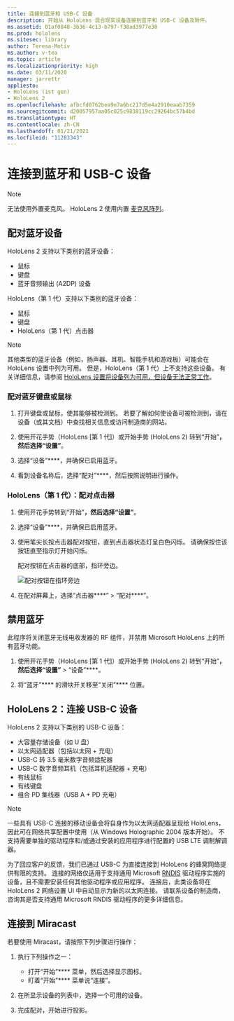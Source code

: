 ```yaml
---
title: 连接到蓝牙和 USB-C 设备
description: 开始从 HoloLens 混合现实设备连接到蓝牙和 USB-C 设备及附件。
ms.assetid: 01af0848-3b36-4c13-b797-f38ad3977e30
ms.prod: hololens
ms.sitesec: library
author: Teresa-Motiv
ms.author: v-tea
ms.topic: article
ms.localizationpriority: high
ms.date: 03/11/2020
manager: jarrettr
appliesto:
- HoloLens (1st gen)
- HoloLens 2
ms.openlocfilehash: afbcfd0762bea9e7a6bc217d5e4a2910eaab7359
ms.sourcegitcommit: d20057957aa05c025c9838119cc29264bc57b4bd
ms.translationtype: HT
ms.contentlocale: zh-CN
ms.lasthandoff: 01/21/2021
ms.locfileid: "11283343"
---
```

# 连接到蓝牙和 USB-C 设备

> [!NOTE]
> 无法使用外置麦克风。 HoloLens 2 使用内置 [麦克风阵列](hololens2-hardware.md#audio-and-speech)。

## 配对蓝牙设备

HoloLens 2 支持以下类别的蓝牙设备：

- 鼠标
- 键盘
- 蓝牙音频输出 (A2DP) 设备

HoloLens（第 1 代）支持以下类别的蓝牙设备：

- 鼠标
- 键盘
- HoloLens（第 1 代）点击器

> [!NOTE]
> 其他类型的蓝牙设备（例如，扬声器、耳机、智能手机和游戏板）可能会在 HoloLens 设置中列为可用。 但是，HoloLens（第 1 代）上不支持这些设备。 有关详细信息，请参阅 [HoloLens 设置将设备列为可用，但设备无法正常工作](hololens-FAQ.md#hololens-settings-lists-devices-as-available-but-the-devices-dont-work)。

### 配对蓝牙键盘或鼠标

1. 打开键盘或鼠标，使其能够被检测到。 若要了解如何使设备可被检测到，请在设备（或其文档）中查找相关信息或访问制造商的网站。

1. 使用开花手势（HoloLens [第 1 代]）或开始手势 (HoloLens 2) 转到“开始”****，然后选择“设置”****。

1. 选择“设备”****，并确保已启用蓝牙。  

1. 看到设备名称后，选择“配对”****，然后按照说明进行操作。

### HoloLens（第 1 代）：配对点击器

1. 使用开花手势转到“开始”****，然后选择“设置”****。

1. 选择“设备”****，并确保已启用蓝牙。

1. 使用笔尖长按点击器配对按钮，直到点击器状态灯呈白色闪烁。 请确保按住该按钮直至指示灯开始闪烁。  

   配对按钮在点击器的底部，指环旁边。
   
   ![配对按钮在指环旁边](images/use-hololens-clicker-1.png)
   
1. 在配对屏幕上，选择“点击器****” > “配对****”。

## 禁用蓝牙

此程序将关闭蓝牙无线电收发器的 RF 组件，并禁用 Microsoft HoloLens 上的所有蓝牙功能。

1. 使用开花手势（HoloLens [第 1 代]）或开始手势 (HoloLens 2) 转到“开始”****，然后选择“设置”**** > “设备”****。

1. 将“蓝牙”**** 的滑块开关移至“关闭”**** 位置。

## HoloLens 2：连接 USB-C 设备

HoloLens 2 支持以下类别的 USB-C 设备：

- 大容量存储设备（如 U 盘）
- 以太网适配器（包括以太网 + 充电）
- USB-C 转 3.5 毫米数字音频适配器
- USB-C 数字音频耳机（包括耳机适配器 + 充电）
- 有线鼠标
- 有线键盘
- 组合 PD 集线器（USB A + PD 充电）

> [!NOTE]
> 一些具有 USB-C 连接的移动设备会将自身作为以太网适配器呈现给 HoloLens，因此可在网络共享配置中使用（从 Windows Holographic 2004 版本开始）。 不支持需要单独的驱动程序和/或通过安装的应用程序进行配置的 USB LTE 调制解调器。

为了回应客户的反馈，我们已通过 USB-C 为直接连接到 HoloLens 的蜂窝网络提供有限的支持。  连接的网络仅适用于支持通用 Microsoft [RNDIS](https://docs.microsoft.com/windows-hardware/drivers/network/overview-of-remote-ndis--rndis-) 驱动程序实施的设备，且不需要安装任何其他驱动程序或应用程序。  连接后，此类设备将在 HoloLens 2 网络设置 UI 中自动显示为新的以太网连接。 请联系设备的制造商，咨询其是否支持通用 Microsoft RNDIS 驱动程序的更多详细信息。

## 连接到 Miracast

若要使用 Miracast，请按照下列步骤进行操作：

1. 执行下列操作之一：  

   - 打开“开始”**** 菜单，然后选择显示图标。
   - 盯着“开始”**** 菜单说“连接”。  

1. 在所显示设备的列表中，选择一个可用的设备。

1. 完成配对，开始进行投影。

